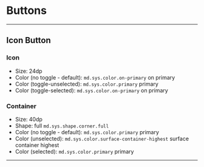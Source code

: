 # Buttons

---

## Icon Button

### Icon

- Size: 24dp
- Color (no toggle - default): `md.sys.color.on-primary` on primary
- Color (toggle-unselected): `md.sys.color.primary` primary
- Color (toggle-selected): `md.sys.color.on-primary` on primary

### Container

- Size: 40dp
- Shape: full `md.sys.shape.corner.full`
- Color (no toggle - default): `md.sys.color.primary` primary
- Color (unselected): `md.sys.color.surface-container-highest` surface container highest
- Color (selected): `md.sys.color.primary` primary

---
